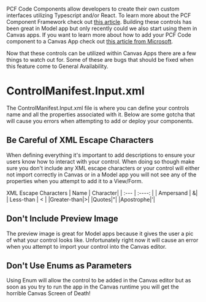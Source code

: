 PCF Code Components allow developers to create their own custom interfaces utilizing Typescript and/or React.  To learn more about the PCF Component Framework check out [this article](https://docs.microsoft.com/en-us/powerapps/developer/component-framework/custom-controls-overview).  Building these controls has been great in Model app but only recently could we also start using them in Canvas apps. If you want to learn more about how to add your PCF Code component to a Canvas App check out [this article from Microsoft](https://docs.microsoft.com/en-us/powerapps/developer/component-framework/component-framework-for-canvas-apps).

Now that these controls can be utilized within Canvas Apps there are a few things to watch out for. Some of these are bugs that should be fixed when this feature come to General Availability. 

# ControlManifest.Input.xml
The ControlManifest.Input.xml file is where you can define your controls name and all the properties associated with it.  Below are some gotcha that will cause you errors when attempting to add or deploy your components.

## Be Careful of XML Escape Characters
 When defining everything it's important to add descriptions to ensure your users know how to interact with your control.  When doing so though make sure you don't include any XML escape characters or your control will either not import correctly in Canvas or in a Model app you will not see any of the properties when you attempt to add it to a View/Form.

XML Escape Characters
| Name      | Character|
| :---        |    :----:   |
| Ampersand      | &|
| Less-than   | <        |
|Greater-than|>|
|Quotes|"|
|Apostrophe|'|


## Don't Include Preview Image
The preview image is great for Model apps because it gives the user a pic of what your control looks like.  Unfortunately right now it will cause an error when you attempt to import your control into the Canvas editor.

## Don't Use Enums as Parameters

Using Enum will allow the control to be added in the Canvas editor but as soon as you try to run the app in the Canvas runtime you will get the horrible Canvas Screen of Death!


<!--stackedit_data:
eyJoaXN0b3J5IjpbMTU1MjY0NzUwMCwtMzA4MjA2NjcwLC03MD
c3NjU4MDRdfQ==
-->
